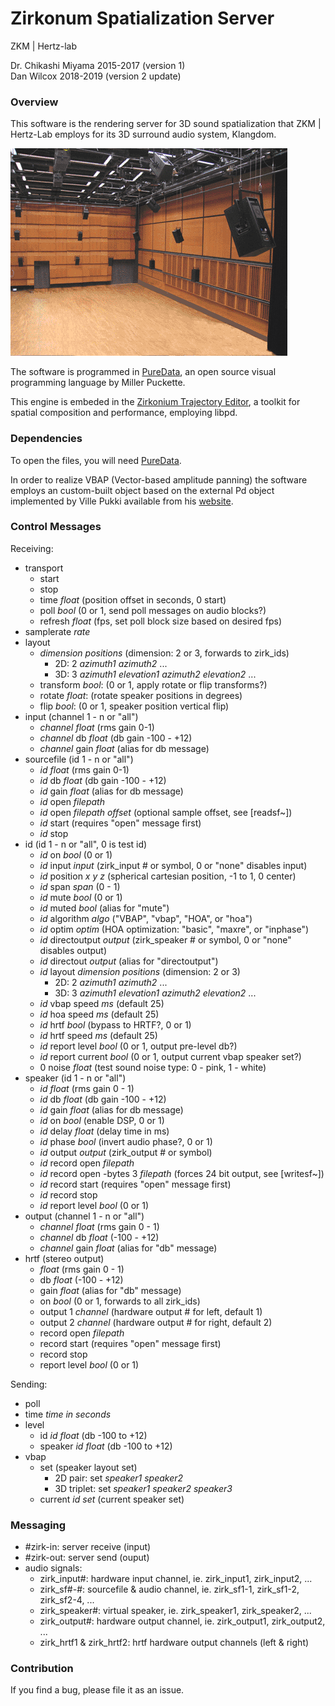 # Zirkonum Spatialization Server

ZKM | Hertz-lab

Dr. Chikashi Miyama 2015-2017 (version 1)  
Dan Wilcox 2018-2019  (version 2 update)

### Overview

This software is the rendering server for 3D sound spatialization that ZKM | Hertz-Lab employs for its 3D surround audio system, Klangdom.

![Klangdom](doc/Klangdom.png)

The software is programmed in [PureData](https://puredata.info), an open source visual programming language by Miller Puckette.

This engine is embeded in the [Zirkonium Trajectory Editor](http://zkm.de/zirkonium), a toolkit for spatial composition and performance, employing libpd.

### Dependencies

To open the files, you will need [PureData](https://puredata.info). 

In order to realize VBAP (Vector-based amplitude panning) the software employs an custom-built object based on the external Pd object implemented by Ville Pukki available from his [website](http://legacy.spa.aalto.fi/research/cat/vbap/).

### Control Messages

Receiving:

* transport
  - start
  - stop
  - time _float_ (position offset in seconds, 0 start)
  - poll _bool_ (0 or 1, send poll messages on audio blocks?)
  - refresh _float_ (fps, set poll block size based on desired fps)
* samplerate _rate_
* layout
  - _dimension_ _positions_ (dimension: 2 or 3, forwards to zirk_ids)
    + 2D: 2 _azimuth1_ _azimuth2_ ...
    + 3D: 3 _azimuth1_ _elevation1_ _azimuth2_ _elevation2_ ...
  - transform _bool_: (0 or 1, apply rotate or flip transforms?)
  - rotate _float_: (rotate speaker positions in degrees)
  - flip _bool_: (0 or 1, speaker position vertical flip)
* input (channel 1 - n or "all")
  - _channel_ _float_ (rms gain 0-1)
  - _channel_ db _float_ (db gain -100 - +12)
  - _channel_ gain _float_ (alias for db message)
* sourcefile (id 1 - n or "all")
  - _id_ _float_ (rms gain 0-1)
  - _id_ db _float_ (db gain -100 - +12)
  - _id_ gain _float_ (alias for db message)
  - _id_ open _filepath_
  - _id_ open _filepath_ _offset_ (optional sample offset, see [readsf~])
  - _id_ start (requires "open" message first)
  - _id_ stop
* id (id 1 - n or "all", 0 is test id)
  - _id_ on _bool_ (0 or 1)
  - _id_ input _input_ (zirk_input # or symbol, 0 or "none" disables input)
  - _id_ position _x_ _y_ _z_ (spherical cartesian position, -1 to 1, 0 center)
  - _id_ span _span_ (0 - 1)
  - _id_ mute _bool_ (0 or 1)
  - _id_ muted _bool_ (alias for "mute")
  - _id_ algorithm _algo_ ("VBAP", "vbap", "HOA", or "hoa")
  - _id_ optim _optim_ (HOA optimization: "basic", "maxre", or "inphase")
  - _id_ directoutput _output_ (zirk_speaker # or symbol, 0 or "none" disables output)
  - _id_ directout _output_ (alias for "directoutput")
  - _id_ layout _dimension_ _positions_ (dimension: 2 or 3)
    + 2D: 2 _azimuth1_ _azimuth2_ ...
    + 3D: 3 _azimuth1_ _elevation1_ _azimuth2_ _elevation2_ ...
  - _id_ vbap speed _ms_ (default 25)
  - _id_ hoa speed _ms_ (default 25)
  - _id_ hrtf _bool_ (bypass to HRTF?, 0 or 1)
  - _id_ hrtf speed _ms_ (default 25)
  - _id_ report level _bool_ (0 or 1, output pre-level db?)
  - _id_ report current _bool_ (0 or 1, output current vbap speaker set?)
  - 0 noise _float_ (test sound noise type: 0 - pink, 1 - white)
* speaker (id 1 - n or "all")
  - _id_ _float_ (rms gain 0 - 1)
  - _id_ db _float_ (db gain -100 - +12)
  - _id_ gain _float_ (alias for db message)
  - _id_ on _bool_ (enable DSP, 0 or 1)
  - _id_ delay _float_ (delay time in ms)
  - _id_ phase _bool_ (invert audio phase?, 0 or 1)
  - _id_ output _output_ (zirk_output # or symbol)
  - _id_ record open _filepath_
  - _id_ record open -bytes 3 _filepath_ (forces 24 bit output, see [writesf~])
  - _id_ record start (requires "open" message first)
  - _id_ record stop
  - _id_ report level _bool_ (0 or 1)
* output (channel 1 - n or "all")
  - _channel_ _float_ (rms gain 0 - 1)
  - _channel_ db _float_ (-100 - +12)
  - _channel_ gain _float_ (alias for "db" message)
* hrtf (stereo output)
  - _float_ (rms gain 0 - 1)
  - db _float_ (-100 - +12)
  - gain _float_ (alias for "db" message)
  - on _bool_ (0 or 1, forwards to all zirk_ids)
  - output 1 _channel_ (hardware output # for left, default 1)
  - output 2 _channel_ (hardware output # for right, default 2)
  - record open _filepath_
  - record start (requires "open" message first)
  - record stop
  - report level _bool_ (0 or 1)

Sending:

* poll
* time _time in seconds_
* level
  - id _id_ _float_ (db -100 to +12)
  - speaker _id_ _float_ (db -100 to +12)
* vbap
  - set (speaker layout set)
    + 2D pair: set _speaker1_ _speaker2_
    + 3D triplet: set _speaker1_ _speaker2_ _speaker3_
  - current _id_ _set_ (current speaker set)

### Messaging

* \#zirk-in: server receive (input)
* \#zirk-out: server send (ouput)
* audio signals:
  - zirk_input\#: hardware input channel, ie. zirk_input1, zirk_input2, ...
  - zirk_sf\#-\#: sourcefile & audio channel, ie. zirk_sf1-1, zirk_sf1-2, zirk_sf2-4, ...
  - zirk_speaker\#: virtual speaker, ie. zirk_speaker1, zirk_speaker2, ...
  - zirk_output\#: hardware output channel, ie. zirk_output1, zirk_output2, ...
  - zirk_hrtf1 & zirk_hrtf2: hrtf hardware output channels (left & right)

### Contribution

If you find a bug, please file it as an issue.
